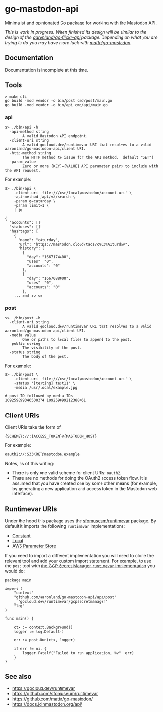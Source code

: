# go-mastodon-api

Minimalist and opinionated Go package for working with the Mastodon API.

_This is work in progress. When finished its design will be similar to the design of the [aaronland/go-flickr-api](https://github.com/aaronland/go-flickr-api#design) package. Depending on what you are trying to do you may have more luck with [mattn/go-mastodon](https://github.com/mattn/go-mastodon)._

## Documentation

Documentation is incomplete at this time.

## Tools

```
> make cli
go build -mod vendor -o bin/post cmd/post/main.go
go build -mod vendor -o bin/api cmd/api/main.go
```

### api

```
$> ./bin/api -h
  -api-method string
    	A valid Mastodon API endpoint.
  -client-uri string
    	A valid gocloud.dev/runtimevar URI that resolves to a valid aaronland/go-mastodon-api/client URI.
  -http-method string
    	The HTTP method to issue for the API method. (default "GET")
  -param value
    	Zero or more {KEY}={VALUE} API parameter pairs to include with the API request.
```

For example:

```
$> ./bin/api \
	-client-uri 'file:///usr/local/mastodon/account-uri' \
	-api-method /api/v2/search \
	-param q=caturday \
	-param limit=1 \
	| jq
	
{
  "accounts": [],
  "statuses": [],
  "hashtags": [
    {
      "name": "cáturday",
      "url": "https://mastodon.cloud/tags/c%C3%A1turday",
      "history": [
        {
          "day": "1667174400",
          "uses": "0",
          "accounts": "0"
        },
        {
          "day": "1667088000",
          "uses": "0",
          "accounts": "0"
        },
	... and so on
```

### post

```
$> ./bin/post -h
  -client-uri string
    	A valid gocloud.dev/runtimevar URI that resolves to a valid aaronland/go-mastodon-api/client URI.
  -media value
    	One or paths to local files to append to the post.
  -public string
    	The visibility of the post.
  -status string
    	The body of the post.
```

For example:

```
$> ./bin/post \
	-client-uri 'file:///usr/local/mastodon/account-uri' \
	-status '[testing] test11' \
	-media /usr/local/example.jpg

# post ID followed by media IDs
109259899346500374 109259899212388461
```

## Client URIs

Client URIs take the form of:

```
{SCHEME}://:{ACCESS_TOKEN}@{MASTODON_HOST}
```

For example:

```
oauth2://:S33KRET@mastodon.example
```

Notes, as of this writing:

* There is only one valid scheme for client URIs: `oauth2`.
* There are no methods for doing the OAuth2 access token flow. It is assumed that you have created one by some other means (for example, by generating a new application and access token in the Mastodon web interface). 

## Runtimevar URIs

Under the hood this package uses the [sfomuseum/runtimevar](https://github.com/sfomuseum/runtimevar) package. By default it imports the following `runtimevar` implementations:

* [Constant](https://gocloud.dev/howto/runtimevar/#constant)
* [Local](https://gocloud.dev/howto/runtimevar/#local)
* [AWS Parameter Store](https://gocloud.dev/howto/runtimevar/#awsps)

If you need to import a different implementation you will need to clone the relevant tool and add your custom import statement. For example, to use the `post` tool with [the GCP Secret Manager `runtimevar` implementation](https://gocloud.dev/howto/runtimevar/#gcpsm) you would do:

```
package main

import (
	"context"
	"github.com/aaronland/go-mastodon-api/app/post"
	_ "gocloud.dev/runtimevar/gcpsecretmanager"
	"log"
)

func main() {

	ctx := context.Background()
	logger := log.Default()

	err := post.Run(ctx, logger)

	if err != nil {
		logger.Fatalf("Failed to run application, %v", err)
	}
}
```

## See also

* https://gocloud.dev/runtimevar
* https://github.com/sfomuseum/runtimevar
* https://github.com/mattn/go-mastodon/
* https://docs.joinmastodon.org/api/
